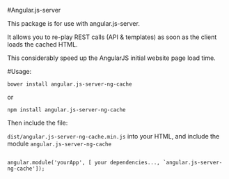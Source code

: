 #Angular.js-server

This package is for use with angular.js-server.

It allows you to re-play REST calls (API & templates) as soon as the client loads the cached HTML.

This considerably speed up the AngularJS initial website page load time.

#Usage: 

`bower install angular.js-server-ng-cache`

or

`npm install angular.js-server-ng-cache`

Then include the file: 

`dist/angular.js-server-ng-cache.min.js` into your HTML, and include the module `angular.js-server-ng-cache`

```

angular.module('yourApp', [ your dependencies..., `angular.js-server-ng-cache']);

```